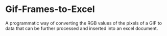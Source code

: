 # Gif-Frames-to-Excel
A programmatic way of converting the RGB values of the pixels of a GIF to data that can be further processed and inserted into an excel document.
